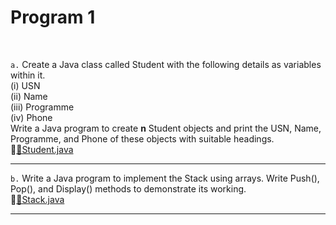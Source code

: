 <h1> Program 1</h1><br>

`a.` Create a Java class called Student with the following details as variables within it.<br>
(i) USN<br>
(ii) Name<br>
(iii) Programme<br>
(iv) Phone<br>
Write a Java program to create **n** Student objects and print the USN, Name, Programme, and Phone of these objects with suitable headings.  
📜[🚀Student.java](https://github.com/Ashutosh-3601/college-practicals/blob/master/4th-SEM/DAA/01/Student.java)

<hr>

`b.` Write a Java program to implement the Stack using arrays. Write Push(), Pop(), and Display() methods to demonstrate its working.  
📜[🚀Stack.java](https://github.com/Ashutosh-3601/college-practicals/blob/master/4th-SEM/DAA/01/Stack.java)

<hr>

